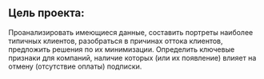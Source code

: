 ## Цель проекта:
Проанализировать имеющиеся данные, составить портреты наиболее типичных клиентов, разобраться в причинах оттока клиентов, предложить решения по их минимизации. Определить ключевые признаки для компаний, наличие которых (или их появление) влияет на отмену (отсутствие оплаты) подписки.

